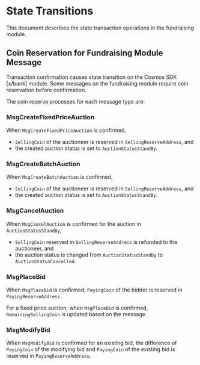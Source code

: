 <!-- order: 3 -->

# State Transitions

This document describes the state transaction operations in the fundraising module.

## Coin Reservation for Fundraising Module Message

Transaction confirmation causes state transition on the Cosmos SDK [x/bank] module. Some messages on the fundraising module require coin reservation before confirmation.

The coin reserve processes for each message type are:

### MsgCreateFixedPriceAuction

When `MsgCreateFixedPriceAuction` is confirmed, 
- `SellingCoin` of the auctioneer is reserved in `SellingReserveAddress`, and 
- the created auction status is set to `AuctionStatusStandBy`.

### MsgCreateBatchAuction

When `MsgCreateBatchAuction` is confirmed,
- `SellingCoin` of the auctioneer is reserved in `SellingReserveAddress`, and
- the created auction status is set to `AuctionStatusStandBy`.

### MsgCancelAuction

When `MsgCancelAuction` is confirmed for the auction in `AuctionStatusStandBy`,
- `SellingCoin` reserved in `SellingReserveAddress` is refunded to the auctioneer, and
- the auction status is changed from `AuctionStatusStandBy` to `AuctionStatusCancelled`.

### MsgPlaceBid

When `MsgPlaceBid` is confirmed, `PayingCoin` of the bidder is reserved in `PayingReserveAddress`.

For a fixed price auction, when `MsgPlaceBid` is confirmed, `RemainingSellingCoin` is updated based on the message.

### MsgModifyBid

When `MsgModifyBid` is confirmed for an existing bid, the difference of `PayingCoin`  of the modifying bid and `PayingCoin`  of the existing bid is reserved in `PayingReserveAddress`.
